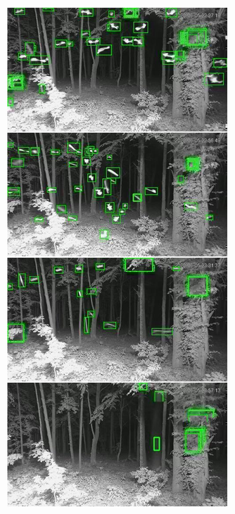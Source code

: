 ![20200605-222538-225543](in/20200605/20200605-222538-225543_0_.jpg)
![20200605-225548-232553](in/20200605/20200605-225548-232553_0_.jpg)
![20200605-232558-235603](in/20200605/20200605-232558-235603_0_.jpg)
![20200605-235608-000003](in/20200605/20200605-235608-000003_0_.jpg)
